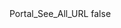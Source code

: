 <?xml version="1.0" encoding="UTF-8"?>
<CustomMetadata xmlns="http://soap.sforce.com/2006/04/metadata">
    <label>Portal_See_All_URL</label>
    <protected>false</protected>
</CustomMetadata>
